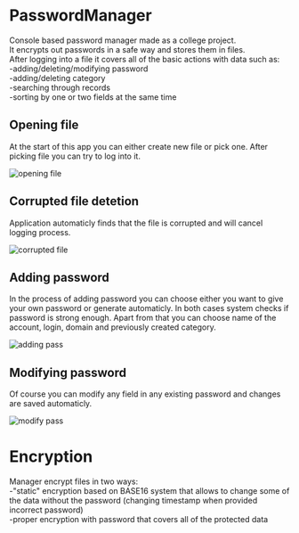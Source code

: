 # PasswordManager
   
Console based password manager made as a college project.   
It encrypts out passwords in a safe way and stores them in files.   
After logging into a file it covers all of the basic actions with data such as:   
-adding/deleting/modifying password   
-adding/deleting category   
-searching through records   
-sorting by one or two fields at the same time   
   
   
## Opening file
At the start of this app you can either create new file or pick one. After picking file you can try to log into it.   

![opening file](https://github.com/Wahares/PasswordManager/assets/102261228/b9c4f9ac-e42f-4680-a6a6-50a2f050136b)
   
   
## Corrupted file detetion
Application automaticly finds that the file is corrupted and will cancel logging process.   

![corrupted file](https://github.com/Wahares/PasswordManager/assets/102261228/3dfd8c01-b11f-42bf-a05f-1da3046e417d)
   
   
## Adding password
In the process of adding password you can choose either you want to give your own password or generate automaticly. In both cases system checks if password is strong enough. Apart from that you can choose name of the account, login, domain and previously created category.   

![adding pass](https://github.com/Wahares/PasswordManager/assets/102261228/9c36bc4e-cc12-4aa4-b4e4-d8129764baa0)
   
   
## Modifying password
Of course you can modify any field in any existing password and changes are saved automaticly.   

![modify pass](https://github.com/Wahares/PasswordManager/assets/102261228/4dd6a10b-36ae-4bf0-983a-b4aaed1e0c69)
   
   
# Encryption
Manager encrypt files in two ways:  
-"static" encryption based on BASE16 system that allows to change some of the data without the password (changing timestamp when provided incorrect password)   
-proper encryption with password that covers all of the protected data   

